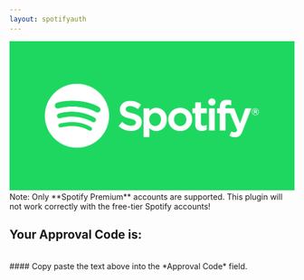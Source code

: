 ```yaml
---
layout: spotifyauth
---
```


<img src="/images/spotlogo.png" class="logo"/>  
<div class="warningDiv"> Note: Only **Spotify Premium** accounts are supported. This plugin will not work correctly with the free-tier Spotify accounts!</div>

## Your Approval Code is:

<div class="approvalDiv">
<span id="approvalCode"></span>
</div>
<br/>
#### Copy paste the text above into the *Approval Code* field.
